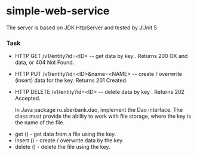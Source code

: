 # simple-web-service
The server is based on JDK HttpServer and tested by JUnit 5

###   Task
* HTTP GET /v1/entity?id=\<ID> -- get data by key <ID>. Returns 200 OK and data, or 404 Not Found.
* HTTP PUT /v1/entity?id=\<ID>&name=\<NAME> -- create / overwrite (insert) data for the <ID>key. Returns 201 Created.
* HTTP DELETE /v1/entity?id=\<ID> -- delete data by key <ID>. Returns 202 Accepted.
  
  In Java package ru.sberbank.dao, implement the Dao interface. The class must provide the ability to work with file storage, where the key is the name of the file.
- get () - get data from a file using the <ID>key.
- insert () - create / overwrite data by the <ID>key.
- delete () - delete the file using the <ID>key.
